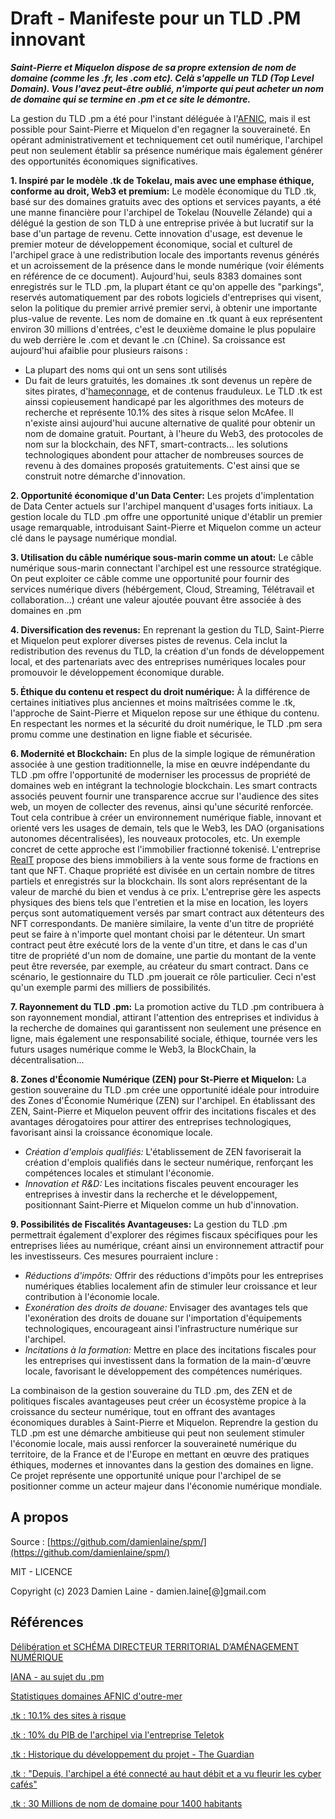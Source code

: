 # Draft - Manifeste pour un TLD .PM innovant

___Saint-Pierre et Miquelon dispose de sa propre extension de nom de domaine (comme les .fr, les .com etc). Celà s'appelle un TLD (Top Level Domain). Vous l'avez peut-être oublié, n'importe qui peut acheter un nom de domaine qui se termine en .pm et ce site le démontre.___

La gestion du TLD .pm a été pour l'instant déléguée à l'[AFNIC](https://www.afnic.fr/produits-services/noms-domaines-ultramarins/autres-noms-domaines/), mais il est possible pour Saint-Pierre et Miquelon d'en regagner la souveraineté. En opérant administrativement et techniquement cet outil numérique, l'archipel peut non seulement établir sa présence numérique mais également générer des opportunités économiques significatives. 

**1. Inspiré par le modèle .tk de Tokelau, mais avec une emphase éthique, conforme au droit, Web3 et premium:**
Le modèle économique du TLD .tk, basé sur des domaines gratuits avec des options et services payants, a été une manne financière pour l'archipel de Tokelau (Nouvelle Zélande) qui a délégué la gestion de son TLD à une entreprise privée à but lucratif sur la base d'un partage de revenu. Cette innovation d'usage, est devenue le premier moteur de développement économique, social et culturel de l'archipel grace à une redistribution locale des importants revenus générés et un acroissement de la présence dans le monde numérique (voir éléments en référence de ce document). Aujourd'hui, seuls 8383 domaines sont enregistrés sur le TLD .pm, la plupart étant ce qu'on appelle des "parkings", reservés automatiquement par des robots logiciels d'entreprises qui visent, selon la politique du premier arrivé premier servi, à obtenir une importante plus-value de revente. Les nom de domaine en .tk quant à eux représentent environ 30 millions d'entrées, c'est le deuxième domaine le plus populaire du web derrière le .com et devant le .cn (Chine). Sa croissance est aujourd'hui afaiblie pour plusieurs raisons :
   - La plupart des noms qui ont un sens sont utilisés
   - Du fait de leurs gratuités, les domaines .tk sont devenus un repère de sites pirates, d'[hameçonnage](https://fr.wikipedia.org/wiki/Hame%C3%A7onnage), et de contenus frauduleux. Le TLD .tk est ainssi copieusement handicapé par les algorithmes des moteurs de recherche et représente 10.1% des sites à risque selon McAfee.
Il n'existe ainsi aujourd'hui aucune alternative de qualité pour obtenir un nom de domaine gratuit. Pourtant, à l'heure du Web3, des protocoles de nom sur la blockchain, des NFT, smart-contracts... les solutions technologiques abondent pour attacher de nombreuses sources de revenu à des domaines proposés gratuitements. C'est ainsi que se construit notre démarche d'innovation.

**2. Opportunité économique d'un Data Center:**
Les projets d'implentation de Data Center actuels sur l'archipel manquent d'usages forts initiaux. La gestion locale du TLD .pm offre une opportunité unique d'établir un premier usage remarquable, introduisant Saint-Pierre et Miquelon comme un acteur clé dans le paysage numérique mondial.

**3. Utilisation du câble numérique sous-marin comme un atout:**
Le câble numérique sous-marin connectant l'archipel est une ressource stratégique. On peut exploiter ce câble comme une opportunité pour fournir des services numérique divers (hébérgement, Cloud, Streaming, Télétravail et collaboration...) créant une valeur ajoutée pouvant être associée à des domaines en .pm

**4. Diversification des revenus:**
En reprenant la gestion du TLD, Saint-Pierre et Miquelon peut explorer diverses pistes de revenus. Cela inclut la redistribution des revenus du TLD, la création d'un fonds de développement local, et des partenariats avec des entreprises numériques locales pour promouvoir le développement économique durable.

**5. Éthique du contenu et respect du droit numérique:**
À la différence de certaines initiatives plus anciennes et moins maîtrisées comme le .tk, l'approche de Saint-Pierre et Miquelon repose sur une éthique du contenu. En respectant les normes et la sécurité du droit numérique, le TLD .pm sera promu comme une destination en ligne fiable et sécurisée.

**6. Modernité et Blockchain:**
En plus de la simple logique de rémunération associée à une gestion traditionnelle, la mise en œuvre indépendante du TLD .pm offre l'opportunité de moderniser les processus de propriété de domaines web en intégrant la technologie blockchain. Les smart contracts associés peuvent fournir une transparence accrue sur l'audience des sites web, un moyen de collecter des revenus, ainsi qu'une sécurité renforcée. Tout cela contribue à créer un environnement numérique fiable, innovant et orienté vers les usages de demain, tels que le Web3, les DAO (organisations autonomes décentralisées), les nouveaux protocoles, etc.
Un exemple concret de cette approche est l'immobilier fractionné tokenisé. L'entreprise [RealT](realt.co) propose des biens immobiliers à la vente sous forme de fractions en tant que NFT. Chaque propriété est divisée en un certain nombre de titres partiels et enregistrés sur la blockchain. Ils sont alors représentant de la valeur de marché du bien et vendus à ce prix. L'entreprise gère les aspects physiques des biens tels que l'entretien et la mise en location, les loyers perçus sont automatiquement versés par smart contract aux détenteurs des NFT correspondants.
De manière similaire, la vente d'un titre de propriété peut se faire à n'importe quel montant choisi par le détenteur. Un smart contract peut être exécuté lors de la vente d'un titre, et dans le cas d'un titre de propriété d'un nom de domaine, une partie du montant de la vente peut être reversée, par exemple, au créateur du smart contract. Dans ce scénario, le gestionnaire du TLD .pm jouerait ce rôle particulier. Ceci n'est qu'un exemple parmi des milliers de possibilités.

**7. Rayonnement du TLD .pm:**
La promotion active du TLD .pm contribuera à son rayonnement mondial, attirant l'attention des entreprises et individus à la recherche de domaines qui garantissent non seulement une présence en ligne, mais également une responsabilité sociale, éthique, tournée vers les futurs usages numérique comme le Web3, la BlockChain, la décentralisation...

**8. Zones d'Économie Numérique (ZEN) pour St-Pierre et Miquelon:**
La gestion souveraine du TLD .pm crée une opportunité idéale pour introduire des Zones d'Économie Numérique (ZEN) sur l'archipel. En établissant des ZEN, Saint-Pierre et Miquelon peuvent offrir des incitations fiscales et des avantages dérogatoires pour attirer des entreprises technologiques, favorisant ainsi la croissance économique locale.
   - *Création d'emplois qualifiés:* L'établissement de ZEN favoriserait la création d'emplois qualifiés dans le secteur numérique, renforçant les compétences locales et stimulant l'économie.
   - *Innovation et R&D:* Les incitations fiscales peuvent encourager les entreprises à investir dans la recherche et le développement, positionnant Saint-Pierre et Miquelon comme un hub d'innovation.

**9. Possibilités de Fiscalités Avantageuses:**
La gestion du TLD .pm permettrait également d'explorer des régimes fiscaux spécifiques pour les entreprises liées au numérique, créant ainsi un environnement attractif pour les investisseurs. Ces mesures pourraient inclure :
   - *Réductions d'impôts:* Offrir des réductions d'impôts pour les entreprises numériques établies localement afin de stimuler leur croissance et leur contribution à l'économie locale.
   - *Exonération des droits de douane:* Envisager des avantages tels que l'exonération des droits de douane sur l'importation d'équipements technologiques, encourageant ainsi l'infrastructure numérique sur l'archipel.
   - *Incitations à la formation:* Mettre en place des incitations fiscales pour les entreprises qui investissent dans la formation de la main-d'œuvre locale, favorisant le développement des compétences numériques.

La combinaison de la gestion souveraine du TLD .pm, des ZEN et de politiques fiscales avantageuses peut créer un écosystème propice à la croissance du secteur numérique, tout en offrant des avantages économiques durables à Saint-Pierre et Miquelon. Reprendre la gestion du TLD .pm est une démarche ambitieuse qui peut non seulement stimuler l'économie locale, mais aussi renforcer la souveraineté numérique du territoire, de la France et de l'Europe en mettant en œuvre des pratiques éthiques, modernes et innovantes dans la gestion des domaines en ligne. Ce projet représente une opportunité unique pour l'archipel de se positionner comme un acteur majeur dans l'économie numérique mondiale.

## A propos

Source : [https://github.com/damienlaine/spm/](https://github.com/damienlaine/spm/)

MIT - LICENCE

Copyright (c) 2023 Damien Laine - damien.laine[@]gmail.com

## Références
[Délibération et SCHÉMA DIRECTEUR TERRITORIAL D’AMÉNAGEMENT NUMÉRIQUE](DELIB2021-0289.pdf)

[IANA - au sujet du .pm](https://www.iana.org/domains/root/db/pm.html)

[Statistiques domaines AFNIC d'outre-mer](https://www.afnic.fr/observatoire-ressources/statistiques/)

[.tk : 10.1% des sites à risque](http://www.vdp-digital.com/article-106-nom-de-domaine-dangereux)

[.tk : 10% du PIB de l'archipel via l'entreprise Teletok](https://icannwiki.org/Teletok)

[.tk : Historique du développement du projet - The Guardian](https://www.theguardian.com/technology/2007/oct/25/internet.guardianweeklytechnologysection)

[.tk : "Depuis, l'archipel a été connecté au haut débit et a vu fleurir les cyber cafés"](https://la1ere.francetvinfo.fr/polynesie/tokelau-notre-voisin-numero-mondial-du-net-748217.html)

[.tk : 30 Millions de nom de domaine pour 1400 habitants](https://www.bfmtv.com/economie/entreprises/services/pourquoi-cette-ile-de-1-400-habitants-a-plus-de-sites-internet-que-la-france_AN-201603110173.html)



